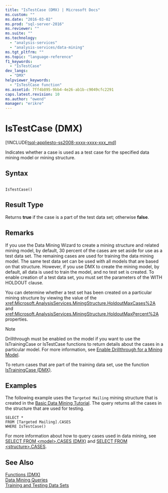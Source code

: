 ```yaml
---
title: "IsTestCase (DMX) | Microsoft Docs"
ms.custom: ""
ms.date: "2016-03-02"
ms.prod: "sql-server-2016"
ms.reviewer: ""
ms.suite: ""
ms.technology: 
  - "analysis-services"
  - "analysis-services/data-mining"
ms.tgt_pltfrm: ""
ms.topic: "language-reference"
f1_keywords: 
  - "IsTestCase"
dev_langs: 
  - "DMX"
helpviewer_keywords: 
  - "IsTestCase function"
ms.assetid: 7ff4b895-9bb4-4e26-ab1b-c9049cfc2291
caps.latest.revision: 10
ms.author: "owend"
manager: "erikre"
---
```

# IsTestCase (DMX)
[!INCLUDE[tsql-appliesto-ss2008-xxxx-xxxx-xxx_md](../database-engine/configure/windows/includes/tsql-appliesto-ss2008-xxxx-xxxx-xxx-md.md)]

  Indicates whether a case is used as a test case for the specified data mining model or mining structure.  
  
## Syntax  
  
```  
  
IsTestCase()  
```  
  
## Result Type  
 Returns **true** if the case is a part of the test data set; otherwise **false**.  
  
## Remarks  
 If you use the Data Mining Wizard to create a mining structure and related mining model, by default, 30 percent of the cases are set aside for use as a test data set. The remaining cases are used for training the data mining model. The same test data set can be used with all models that are based on that structure. However, if you use DMX to create the mining model, by default, all data is used to train the model, and no test set is created. To enable creation of a test data set, you must set the parameters of the WITH HOLDOUT clause.  
  
 You can determine whether a test set has been created on a particular mining structure by viewing the value of the <xref:Microsoft.AnalysisServices.MiningStructure.HoldoutMaxCases%2A> and <xref:Microsoft.AnalysisServices.MiningStructure.HoldoutMaxPercent%2A> properties.  
  
> [!NOTE]  
>  Drillthrough must be enabled on the model if you want to use the IsTrainingCase or IsTestCase functions to return details about the cases in a particular model. For more information, see [Enable Drillthrough for a Mining Model](../analysis-services/data-mining/enable-drillthrough-for-a-mining-model.md).  
  
 To return cases that are part of the training data set, use the function [IsTrainingCase &#40;DMX&#41;](../dmx/istrainingcase-dmx.md).  
  
## Examples  
 The following example uses the `Targeted Mailing` mining structure that is created in the [Basic Data Mining Tutorial](../Topic/Basic%20Data%20Mining%20Tutorial.md). The query returns all the cases in the structure that are used for testing.  
  
```  
SELECT *  
FROM [Targeted Mailing].CASES  
WHERE IsTestCase()  
```  
  
 For more information about how to query cases used in data mining, see [SELECT FROM &#60;model&#62;.CASES &#40;DMX&#41;](../dmx/select-from-model-.cases-dmx.md) and [SELECT FROM &#60;structure&#62;.CASES](../dmx/select-from-structure-.cases.md).  
  
## See Also  
 [Functions &#40;DMX&#41;](../dmx/functions-dmx.md)   
 [Data Mining Queries](../analysis-services/data-mining/data-mining-queries.md)   
 [Training and Testing Data Sets](../analysis-services/data-mining/training-and-testing-data-sets.md)  
  
  